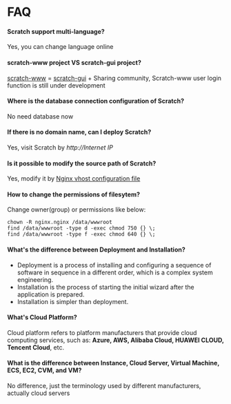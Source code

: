 # FAQ

#### Scratch support multi-language?

Yes, you can change language online

#### scratch-www project VS scratch-gui project?

[scratch-www](https://github.com/LLK/scratch-www)  = [scratch-gui](https://github.com/LLK/scratch-gui)  + Sharing community, Scratch-www user login function is still under development

#### Where is the database connection configuration of Scratch?

No need database now

#### If there is no domain name, can I deploy Scratch?

Yes, visit Scratch by *http://Internet IP*

#### Is it possible to modify the source path of Scratch?

Yes, modify it by [Nginx vhost configuration file](/stack-components.md)

#### How to change the permissions of filesytem?

Change owner(group) or permissions like below:

```shell
chown -R nginx.nginx /data/wwwroot
find /data/wwwroot -type d -exec chmod 750 {} \;
find /data/wwwroot -type f -exec chmod 640 {} \;
```
#### What's the difference between Deployment and Installation?

- Deployment is a process of installing and configuring a sequence of software in sequence in a different order, which is a complex system engineering.  
- Installation is the process of starting the initial wizard after the application is prepared.  
- Installation is simpler than deployment. 

#### What's Cloud Platform?

Cloud platform refers to platform manufacturers that provide cloud computing services, such as: **Azure, AWS, Alibaba Cloud, HUAWEI CLOUD, Tencent Cloud**, etc.

#### What is the difference between Instance, Cloud Server, Virtual Machine, ECS, EC2, CVM, and VM?

No difference, just the terminology used by different manufacturers, actually cloud servers